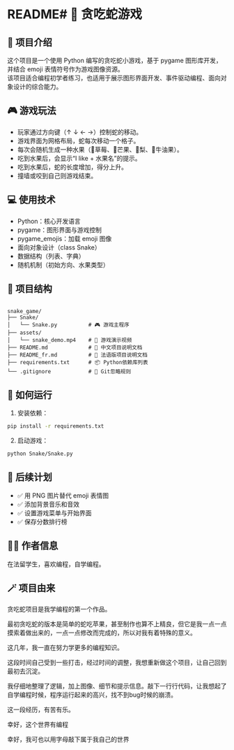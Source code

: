 # README# 🐍 贪吃蛇游戏

## 📌 项目介绍

这个项目是一个使用 Python 编写的贪吃蛇小游戏，基于 pygame 图形库开发，并结合 emoji 表情符号作为游戏图像资源。  
该项目适合编程初学者练习，也适用于展示图形界面开发、事件驱动编程、面向对象设计的综合能力。

## 🎮 游戏玩法

- 玩家通过方向键（↑ ↓ ← →）控制蛇的移动。  
- 游戏界面为网格布局，蛇每次移动一个格子。  
- 每次会随机生成一种水果（🍓草莓、🥭芒果、🍐梨、🥑牛油果）。  
- 吃到水果后，会显示“I like + 水果名”的提示。  
- 吃到水果后，蛇的长度增加，得分上升。  
- 撞墙或咬到自己则游戏结束。

## 💻 使用技术
- Python：核心开发语言  
- pygame：图形界面与游戏控制  
- pygame_emojis：加载 emoji 图像  
- 面向对象设计（class Snake）  
- 数据结构（列表、字典）  
- 随机机制（初始方向、水果类型）

## 📂 项目结构

```

snake_game/
├── Snake/
│   └── Snake.py          # 🎮 游戏主程序
├── assets/
│   └── snake_demo.mp4    # 🎥 游戏演示视频
├── README.md             # 📄 中文项目说明文档
├── README_fr.md          # 📄 法语版项目说明文档
├── requirements.txt      # 📦 Python依赖库列表
└── .gitignore            # 🚫 Git忽略规则

```
## 🚀 如何运行

1. 安装依赖：

```bash
pip install -r requirements.txt
```

2. 启动游戏：

```bash
python Snake/Snake.py
```

## 🔧 后续计划

- ✅ 用 PNG 图片替代 emoji 表情图  
- ✅ 添加背景音乐和音效  
- ✅ 设置游戏菜单与开始界面  
- ✅ 保存分数排行榜

## 👩‍💻 作者信息

在法留学生，喜欢编程，自学编程。

## 🪄 项目由来

贪吃蛇项目是我学编程的第一个作品。

最初贪吃蛇的版本是简单的蛇吃苹果，甚至制作也算不上精良，但它是我一点一点摸索着做出来的，一点一点修改而完成的，所以对我有着特殊的意义。

这几年，我一直在努力学更多的编程知识。

这段时间自己受到一些打击，经过时间的调整，我想重新做这个项目，让自己回到最初去沉淀。

我仔细地整理了逻辑，加上图像、细节和提示信息。敲下一行行代码，让我想起了自学编程时候，程序运行起来的高兴，找不到bug时候的崩溃。

这一段经历，有苦有乐。

幸好，这个世界有编程

幸好，我可也以用字母敲下属于我自己的世界

